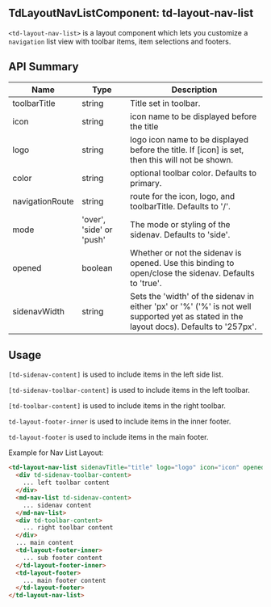 ## TdLayoutNavListComponent: td-layout-nav-list

`<td-layout-nav-list>` is a layout component which lets you customize a `navigation` list view with toolbar items, item selections and footers.


## API Summary

| Name | Type | Description |
| --- | --- | --- |
| toolbarTitle | string | Title set in toolbar.
| icon | string | icon name to be displayed before the title
| logo | string | logo icon name to be displayed before the title. If [icon] is set, then this will not be shown.
| color | string | optional toolbar color. Defaults to primary.
| navigationRoute | string | route for the icon, logo, and toolbarTitle. Defaults to '/'.
| mode | 'over', 'side' or 'push' | The mode or styling of the sidenav. Defaults to 'side'.
| opened | boolean | Whether or not the sidenav is opened. Use this binding to open/close the sidenav. Defaults to 'true'.
| sidenavWidth | string | Sets the 'width' of the sidenav in either 'px' or '%' ('%' is not well supported yet as stated in the layout docs). Defaults to '257px'.


## Usage

`[td-sidenav-content]` is used to include items in the left side list.

`[td-sidenav-toolbar-content]` is used to include items in the left toolbar.

`[td-toolbar-content]` is used to include items in the right toolbar.

`td-layout-footer-inner` is used to include items in the inner footer.

`td-layout-footer` is used to include items in the main footer.

Example for Nav List Layout:

```html
<td-layout-nav-list sidenavTitle="title" logo="logo" icon="icon" opened="true" mode="side" sidenavWidth="350px" color="color"  navigationRoute="/">
  <div td-sidenav-toolbar-content>
    ... left toolbar content
  </div>
  <md-nav-list td-sidenav-content>
    ... sidenav content
  </md-nav-list>
  <div td-toolbar-content>
    ... right toolbar content
  </div>
  ... main content
  <td-layout-footer-inner>
    ... sub footer content
  </td-layout-footer-inner>
  <td-layout-footer>
    ... main footer content
  </td-layout-footer>
</td-layout-nav-list>
```
